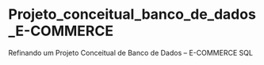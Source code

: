 # Projeto_conceitual_banco_de_dados_E-COMMERCE
Refinando um Projeto Conceitual de Banco de Dados – E-COMMERCE SQL
